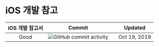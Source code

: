 # iOS 개발 참고

| iOS 개발 참고서 | Commit                                                                                              |     | Updated      |
|:----------:|:---------------------------------------------------------------------------------------------------:| --- |:------------:|
| Good       | ![GitHub commit activity](https://img.shields.io/github/commit-activity/m/CMJunghoon/iOS_Reference) |     | Oct 19, 2019 |


